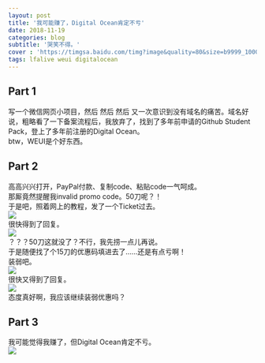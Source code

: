 ```yaml
---
layout: post
title: '我可能赚了，Digital Ocean肯定不亏'
date: 2018-11-19
categories: blog
subtitle: '哭笑不得。'
cover : 'https://timgsa.baidu.com/timg?image&quality=80&size=b9999_10000&sec=1542615353191&di=b553c1dd52afe3335822ffa14d5d24ce&imgtype=jpg&src=http%3A%2F%2Fimg1.imgtn.bdimg.com%2Fit%2Fu%3D3390512536%2C3198046537%26fm%3D214%26gp%3D0.jpg'
tags: lfalive weui digitalocean
---
```


## Part 1
写一个微信网页小项目，然后 然后 然后 又一次意识到没有域名的痛苦。域名好说，粗略看了一下备案流程后，我放弃了，找到了多年前申请的Github Student Pack，登上了多年前注册的Digital Ocean。  
btw，WEUI是个好东西。

## Part 2
高高兴兴打开，PayPal付款、复制code、粘贴code一气呵成。  
那厮竟然提醒我invalid promo code。50刀呢？！  
于是吧，照着网上的教程，发了一个Ticket过去。  
![](http://106.14.126.178/blogimgs/no-title/no-title-1.PNG)  
很快得到了回复。  
![](http://106.14.126.178/blogimgs/no-title/no-title-2.PNG)  
？？？50刀这就没了？不行，我先捞一点儿再说。  
于是随便找了个15刀的优惠码填进去了……还是有点亏啊！  
装弱吧。  
![](http://106.14.126.178/blogimgs/no-title/no-title-3.PNG)  
很快又得到了回复。  
![](http://106.14.126.178/blogimgs/no-title/no-title-4.PNG)  
态度真好啊，我应该继续装弱优惠吗？  

## Part 3
我可能觉得我赚了，但Digital Ocean肯定不亏。  
![](http://106.14.126.178/blogimgs/no-title/no-title-5.PNG)  
